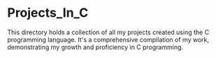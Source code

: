 # Projects_In_C
This directory holds a collection of all my projects created using the C programming language. It's a comprehensive compilation of my work, demonstrating my growth and proficiency in C programming.
